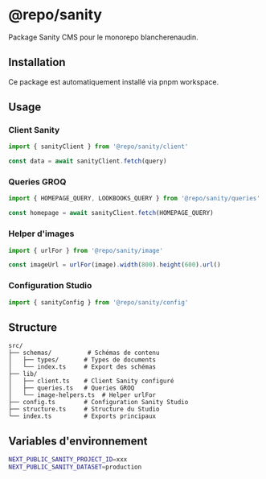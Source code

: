 # @repo/sanity

Package Sanity CMS pour le monorepo blancherenaudin.

## Installation

Ce package est automatiquement installé via pnpm workspace.

## Usage

### Client Sanity

```typescript
import { sanityClient } from '@repo/sanity/client'

const data = await sanityClient.fetch(query)
```

### Queries GROQ

```typescript
import { HOMEPAGE_QUERY, LOOKBOOKS_QUERY } from '@repo/sanity/queries'

const homepage = await sanityClient.fetch(HOMEPAGE_QUERY)
```

### Helper d'images

```typescript
import { urlFor } from '@repo/sanity/image'

const imageUrl = urlFor(image).width(800).height(600).url()
```

### Configuration Studio

```typescript
import { sanityConfig } from '@repo/sanity/config'
```

## Structure

```
src/
├── schemas/          # Schémas de contenu
│   ├── types/       # Types de documents
│   └── index.ts     # Export des schémas
├── lib/
│   ├── client.ts    # Client Sanity configuré
│   ├── queries.ts   # Queries GROQ
│   └── image-helpers.ts  # Helper urlFor
├── config.ts        # Configuration Sanity Studio
├── structure.ts     # Structure du Studio
└── index.ts         # Exports principaux
```

## Variables d'environnement

```bash
NEXT_PUBLIC_SANITY_PROJECT_ID=xxx
NEXT_PUBLIC_SANITY_DATASET=production
```
